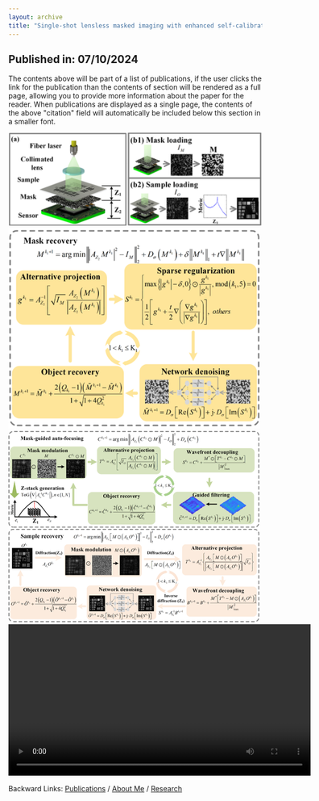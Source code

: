 ```yaml
---
layout: archive
title: "Single-shot lensless masked imaging with enhanced self-calibrated phase retrieval"
---
```


## Published in: 07/10/2024

The contents above will be part of a list of publications, if the user clicks the link for the publication than the contents of section will be rendered as a full page, allowing you to provide more information about the paper for the reader. When publications are displayed as a single page, the contents of the above "citation" field will automatically be included below this section in a smaller font.


<img src="/publications/imgs/eSCPR_results/eSCPR_experimental.png">

<img src="/publications/imgs/eSCPR_results/eSCPR_algor_1.png" width=500>

<img src="/publications/imgs/eSCPR_results/eSCPR_algor_2.png" width=500>


<video src="/publications/materials/eSCPR.mp4" autoplay="true" controls="controls" width="600">
</video>



Backward Links: [Publications](../_pages/publications.md) / [About Me](../_pages/about.md) / [Research](../_pages/research.md)

